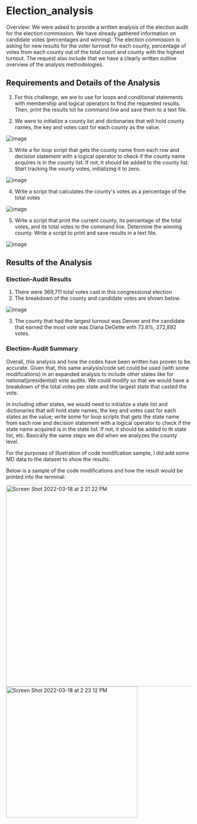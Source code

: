 # Election_analysis
Overview: We were asked to provide a written analysis of the election audit for the election commission. We have already gathered information on candidate votes (percentages and winning). The election commission is asking for new results for the voter turnout for each county, percentage of  votes from each county out of the total count and county with the highest turnout. The request also include that we have a clearly written outline overview of the analysis methodologies. 

## Requirements and Details of the Analysis
1. For this challenge, we are to use for loops and conditional statements with membership and logical operators to find the requested results. Then, print the results tot he command line and save them to a text file. 

2. We were to initialize a county list and dictionaries that will hold county names, the key and votes cast for each county as the value.

![image](https://user-images.githubusercontent.com/98235755/159043385-a0ab9634-36b1-46a7-9d14-847e89746c6d.png)


3. Write a for loop script that gets the county name from each row and decision statement with a logical operator to check if the county name acquires is in the county list. If not, it should be added to the county list. Start tracking the vounty votes, initializing it to zero. 

![image](https://user-images.githubusercontent.com/98235755/159043485-bf279b23-2b6a-47a8-af10-c17ddeba9693.png)


4. Write a script that calculates the county's votes as a percentage of the total votes

![image](https://user-images.githubusercontent.com/98235755/159043549-4d66bb48-8d73-4052-b344-b67f955cc290.png)


5. Write a script that print the current county, its percentage of the total votes, and its total votes to the command line. Determine the winning county. Write a script to print and save results in a text file.

![image](https://user-images.githubusercontent.com/98235755/159043592-b9129a3b-d834-445a-bd9d-3ceff0fcf407.png)


## Results of the Analysis
### Election-Audit Results
1. There were 369,711 total votes cast in this congressional election
2. The breakdown of the county and candidate votes are shown below.  

![image](https://user-images.githubusercontent.com/98235755/159043845-03a99d73-276a-4ff3-ad90-49be6ac78675.png)

3. The county that had the largest turnout was Denver and the candidate that earned the most vote was Diana DeGette with 73.8%, 272,892 votes.

### Election-Audit Summary

Overall, this analysis and how the codes have been written has proven to be accurate. Given that, this same analysis/code set could be used (with some modifications) in an expanded analysis to include other states like for national(presidential) vote audits. We could modify so that we would have a breakdown of the total votes per state and the largest state that casted the vote. 

In including other states, we would need to initialize a state list and dictionaries that will hold state names, the key and votes cast for each states as the value; write some for loop scripts that gets the state name from each row and decision statement with a logical operator to check if the state name acquired is in the state list. If not, it should be added to th state list, etc. Basically the same steps we did when we analyzes the county level. 

For the purposes of illustration of code moidifcation sample, I did add some MD data to the dataset to show the results.

Below is a sample of the code modifications and how the result would be printed into the terminal:

<img width="549" alt="Screen Shot 2022-03-18 at 2 21 22 PM" src="https://user-images.githubusercontent.com/98235755/159061152-8521bc42-8f03-46b3-be0c-dff345f184fb.png">

<img width="358" alt="Screen Shot 2022-03-18 at 2 23 12 PM" src="https://user-images.githubusercontent.com/98235755/159061402-905c4107-4a6c-4937-b1c0-a517747dab58.png">
